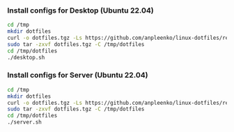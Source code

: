 ### Install configs for Desktop (Ubuntu 22.04)

```bash
cd /tmp
mkdir dotfiles
curl -o dotfiles.tgz -Ls https://github.com/anpleenko/linux-dotfiles/releases/download/v13-06-2023-06h-52m-27s/dotfiles.tgz
sudo tar -zxvf dotfiles.tgz -C /tmp/dotfiles
cd /tmp/dotfiles
./desktop.sh
```

### Install configs for Server (Ubuntu 22.04)

```bash
cd /tmp
mkdir dotfiles
curl -o dotfiles.tgz -Ls https://github.com/anpleenko/linux-dotfiles/releases/download/v13-06-2023-06h-52m-27s/dotfiles.tgz
sudo tar -zxvf dotfiles.tgz -C /tmp/dotfiles
cd /tmp/dotfiles
./server.sh
```
